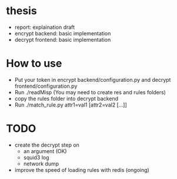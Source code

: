 # thesis
- report: explaination draft
- encrypt backend: basic implementation
- decrypt frontend: basic implementation

# How to use
- Put your token in encrypt backend/configuration.py and decrypt frontend/configuration.py
- Run ./readMisp (You may need to create res and rules folders)
- copy the rules folder into decrypt backend
- Run ./match_rule.py attr1=val1 [attr2=val2 [...]]

# TODO
- create the decrypt step on 
	- an argument (OK)
	- squid3 log
	- network dump
- improve the speed of loading rules with redis (ongoing)
